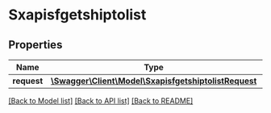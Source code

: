 # Sxapisfgetshiptolist

## Properties
Name | Type | Description | Notes
------------ | ------------- | ------------- | -------------
**request** | [**\Swagger\Client\Model\SxapisfgetshiptolistRequest**](SxapisfgetshiptolistRequest.md) |  | [optional] 

[[Back to Model list]](../README.md#documentation-for-models) [[Back to API list]](../README.md#documentation-for-api-endpoints) [[Back to README]](../README.md)


